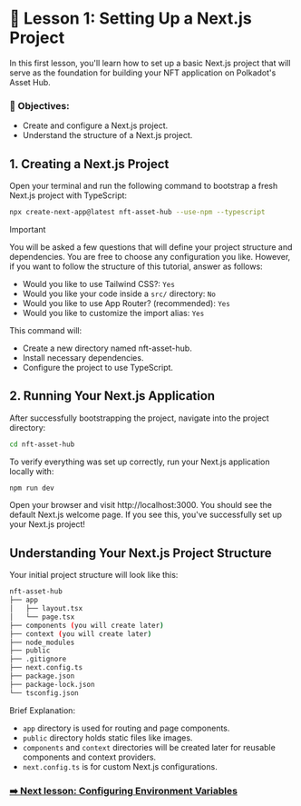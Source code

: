 # 🎯 Lesson 1: Setting Up a Next.js Project

In this first lesson, you'll learn how to set up a basic Next.js project that will serve as the foundation for building your NFT application on Polkadot's Asset Hub.

### 🔑 Objectives:
- Create and configure a Next.js project.
- Understand the structure of a Next.js project.

## 1. Creating a Next.js Project

Open your terminal and run the following command to bootstrap a fresh Next.js project with TypeScript:

```sh
npx create-next-app@latest nft-asset-hub --use-npm --typescript
```

> [!IMPORTANT]
> You will be asked a few questions that will define your project structure and dependencies. You are free to choose any configuration you like. However, if you want to follow the structure of this tutorial, answer as follows:
> - Would you like to use Tailwind CSS?: `Yes`
> - Would you like your code inside a `src/` directory: `No`
> - Would you like to use App Router? (recommended): `Yes`
> - Would you like to customize the import alias: `Yes`

This command will:

- Create a new directory named nft-asset-hub.
- Install necessary dependencies.
- Configure the project to use TypeScript.

## 2. Running Your Next.js Application

After successfully bootstrapping the project, navigate into the project directory:

```sh
cd nft-asset-hub
```

To verify everything was set up correctly, run your Next.js application locally with:

```sh
npm run dev
```

Open your browser and visit http://localhost:3000. You should see the default Next.js welcome page. If you see this, you've successfully set up your Next.js project!

## Understanding Your Next.js Project Structure

Your initial project structure will look like this:

```sh
nft-asset-hub
├── app
│   ├── layout.tsx
│   └── page.tsx
├── components (you will create later)
├── context (you will create later)
├── node_modules
├── public
├── .gitignore
├── next.config.ts
├── package.json
├── package-lock.json
└── tsconfig.json
```

Brief Explanation:
- `app` directory is used for routing and page components.
- `public` directory holds static files like images.
- `components` and `context` directories will be created later for reusable components and context providers.
- `next.config.ts` is for custom Next.js configurations.

### [➡️ Next lesson: Configuring Environment Variables](./lesson-2-setup-env.md)